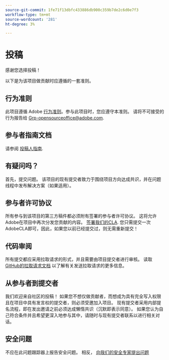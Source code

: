 ```yaml
---
source-git-commit: 1fe71f13dbfc433886db900c359b7de2c6d0e7f3
workflow-type: tm+mt
source-wordcount: '281'
ht-degree: 3%

---
```

# 投稿

感谢您选择投稿！

以下是为该项目做贡献时应遵循的一套准则。

## 行为准则

此项目遵循 Adobe [行为准则](code-of-conduct.md)。参与此项目时，您应遵守本准则。 请将不可接受的行为报告给
[Grp-opensourceoffice@adobe.com](mailto:Grp-opensourceoffice@adobe.com).

## 参与者指南文档

请参阅 [投稿人指南](https://experienceleague.adobe.com/docs/contributor/contributor-guide/introduction.html?lang=zh-Hans).

## 有疑问吗？

首先，提交问题。 该项目的现有提交者致力于围绕项目方向达成共识，并在问题线程中发布解决方案（如果适用）。

## 参与者许可协议

所有参与到该项目的第三方稿件都必须附有签署的参与者许可协议。 这将允许Adobe在项目中再次分发您贡献的内容。 [签署我们的CLA](http://opensource.adobe.com/cla.html). 您只需提交一次AdobeCLA即可，因此，如果您以前已经提交过，则无需重新提交！

## 代码审阅

所有提交都应采用拉取请求的形式，并且需要由项目提交者进行审核。 读取 [GitHub的拉取请求文档](https://help.github.com/cn/articles/about-pull-requests/)
以了解有关发送拉取请求的更多信息。

<!--
Lastly, please follow the [pull request template](PULL_REQUEST_TEMPLATE.md) when
submitting a pull request!
-->

## 从参与者到提交者

我们欢迎来自社区的投稿！ 如果您不想仅做贡献者，而想成为具有完全写入权限且在项目中具有发言权的提交者，则必须受邀加入项目。 现有提交者采用内部提名流程，即在发出邀请之前必须达成懒惰共识（沉默即表示同意）。 如果您认为自己符合条件并且希望更深入地参与其中，请随时与现有提交者联系以进行相关对话。

## 安全问题

不应在此问题跟踪器上报告安全问题。 相反， [向我们的安全专家提出问题](https://helpx.adobe.com/cn/security/alertus.html)
